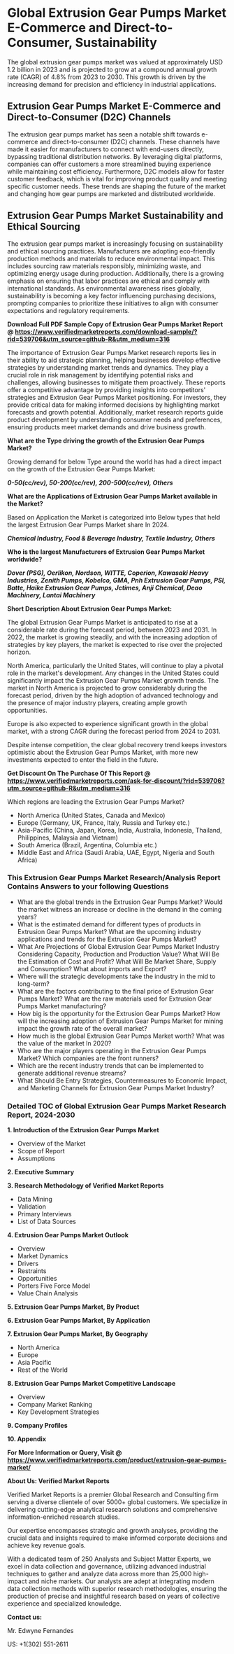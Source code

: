 <h1>Global Extrusion Gear Pumps Market E-Commerce and Direct-to-Consumer, Sustainability</h1><p class=""><p>The global extrusion gear pumps market was valued at approximately USD 1.2 billion in 2023 and is projected to grow at a compound annual growth rate (CAGR) of 4.8% from 2023 to 2030. This growth is driven by the increasing demand for precision and efficiency in industrial applications.</p> <h2>Extrusion Gear Pumps Market E-Commerce and Direct-to-Consumer (D2C) Channels</h2> <p>The extrusion gear pumps market has seen a notable shift towards e-commerce and direct-to-consumer (D2C) channels. These channels have made it easier for manufacturers to connect with end-users directly, bypassing traditional distribution networks. By leveraging digital platforms, companies can offer customers a more streamlined buying experience while maintaining cost efficiency. Furthermore, D2C models allow for faster customer feedback, which is vital for improving product quality and meeting specific customer needs. These trends are shaping the future of the market and changing how gear pumps are marketed and distributed worldwide.</p> <h2>Extrusion Gear Pumps Market Sustainability and Ethical Sourcing</h2> <p>The extrusion gear pumps market is increasingly focusing on sustainability and ethical sourcing practices. Manufacturers are adopting eco-friendly production methods and materials to reduce environmental impact. This includes sourcing raw materials responsibly, minimizing waste, and optimizing energy usage during production. Additionally, there is a growing emphasis on ensuring that labor practices are ethical and comply with international standards. As environmental awareness rises globally, sustainability is becoming a key factor influencing purchasing decisions, prompting companies to prioritize these initiatives to align with consumer expectations and regulatory requirements.</p> </p><p class=""><strong>Download Full PDF Sample Copy of Extrusion Gear Pumps Market Report @ <a href="https://www.verifiedmarketreports.com/download-sample/?rid=539706&utm_source=github-R&utm_medium=316" target="_blank">https://www.verifiedmarketreports.com/download-sample/?rid=539706&utm_source=github-R&utm_medium=316</a></strong></p><p>The importance of&nbsp;Extrusion Gear Pumps Market research reports lies in their ability to aid strategic planning, helping businesses develop effective strategies by understanding market trends and dynamics. They play a crucial role in risk management by identifying potential risks and challenges, allowing businesses to mitigate them proactively. These reports offer a competitive advantage by providing insights into competitors' strategies and Extrusion Gear Pumps Market positioning. For investors, they provide critical data for making informed decisions by highlighting market forecasts and growth potential. Additionally, market research reports guide product development by understanding consumer needs and preferences, ensuring products meet market demands and drive business growth.</p><p><strong>What are the&nbsp;Type driving the growth of the Extrusion Gear Pumps Market?</strong></p><p id="" class="">Growing demand for below Type around the world has had a direct impact on the growth of the Extrusion Gear Pumps Market:</p><p class=""><em><strong>0-50(cc/rev), 50-200(cc/rev), 200-500(cc/rev), Others</strong></em></p><p class=""><strong>What are the&nbsp;Applications&nbsp;of Extrusion Gear Pumps Market available in the Market?</strong></p><p id="" class="">Based on Application the Market is categorized into Below types that held the largest Extrusion Gear Pumps Market share In 2024.</p><p class=""><em><strong>Chemical Industry, Food & Beverage Industry, Textile Industry, Others</strong></em></p><p class=""><strong>Who is the largest Manufacturers of Extrusion Gear Pumps Market worldwide?</strong></p><p><em><strong>Dover (PSG), Oerlikon, Nordson, WITTE, Coperion, Kawasaki Heavy Industries, Zenith Pumps, Kobelco, GMA, Pnh Extrusion Gear Pumps, PSI, Batte, Haike Extrusion Gear Pumps, Jctimes, Anji Chemical, Deao Machinery, Lantai Machinery</strong></em></p><p id="" class=""><strong>Short Description About Extrusion Gear Pumps Market:</strong></p><p>The global Extrusion Gear Pumps Market is anticipated to rise at a considerable rate during the forecast period, between 2023 and 2031. In 2022, the market is growing steadily, and with the increasing adoption of strategies by key players, the market is expected to rise over the projected horizon.</p><p>North America, particularly the United States, will continue to play a pivotal role in the market's development. Any changes in the United States could significantly impact the Extrusion Gear Pumps Market growth trends. The market in North America is projected to grow considerably during the forecast period, driven by the high adoption of advanced technology and the presence of major industry players, creating ample growth opportunities.</p><p>Europe is also expected to experience significant growth in the global market, with a strong CAGR during the forecast period from 2024 to 2031.</p><p>Despite intense competition, the clear global recovery trend keeps investors optimistic about the Extrusion Gear Pumps Market, with more new investments expected to enter the field in the future.</p><p id="" class=""><strong>Get Discount On The Purchase Of This Report @ <a href="https://www.verifiedmarketreports.com/ask-for-discount/?rid=539706?utm_source=github-R&utm_medium=316" target="_blank">https://www.verifiedmarketreports.com/ask-for-discount/?rid=539706?utm_source=github-R&utm_medium=316</a></strong></p><p class="">Which regions are leading the Extrusion Gear Pumps Market?</p><ul><li>North America (United States, Canada and Mexico)</li><li>Europe (Germany, UK, France, Italy, Russia and Turkey etc.)</li><li>Asia-Pacific (China, Japan, Korea, India, Australia, Indonesia, Thailand, Philippines, Malaysia and Vietnam)</li><li>South America (Brazil, Argentina, Columbia etc.)</li><li>Middle East and Africa (Saudi Arabia, UAE, Egypt, Nigeria and South Africa)</li></ul><h3 id="" class="">This Extrusion Gear Pumps Market Research/Analysis Report Contains Answers to your following Questions</h3><ul><li>What are the global trends in the Extrusion Gear Pumps Market? Would the market witness an increase or decline in the demand in the coming years?</li><li>What is the estimated demand for different types of products in Extrusion Gear Pumps Market? What are the upcoming industry applications and trends for the Extrusion Gear Pumps Market?</li><li>What Are Projections of Global Extrusion Gear Pumps Market Industry Considering Capacity, Production and Production Value? What Will Be the Estimation of Cost and Profit? What Will Be Market Share, Supply and Consumption? What about imports and Export?</li><li>Where will the strategic developments take the industry in the mid to long-term?</li><li>What are the factors contributing to the final price of Extrusion Gear Pumps Market? What are the raw materials used for Extrusion Gear Pumps Market manufacturing?</li><li>How big is the opportunity for the Extrusion Gear Pumps Market? How will the increasing adoption of Extrusion Gear Pumps Market for mining impact the growth rate of the overall market?</li><li>How much is the global Extrusion Gear Pumps Market worth? What was the value of the market In 2020?</li><li>Who are the major players operating in the Extrusion Gear Pumps Market? Which companies are the front runners?</li><li>Which are the recent industry trends that can be implemented to generate additional revenue streams?</li><li>What Should Be Entry Strategies, Countermeasures to Economic Impact, and Marketing Channels for Extrusion Gear Pumps Market Industry?</li></ul><h3 id="" class="">Detailed TOC of Global Extrusion Gear Pumps Market Research Report, 2024-2030</h3><p id="" class=""><strong>1. Introduction of the Extrusion Gear Pumps Market</strong></p><ul><li>Overview of the Market</li><li>Scope of Report</li><li>Assumptions</li></ul><p id="" class=""><strong>2. Executive Summary</strong></p><p id="" class=""><strong>3. Research Methodology of Verified Market Reports</strong></p><ul><li>Data Mining</li><li>Validation</li><li>Primary Interviews</li><li>List of Data Sources</li></ul><p id="" class=""><strong>4. Extrusion Gear Pumps Market Outlook</strong></p><ul><li>Overview</li><li>Market Dynamics</li><li>Drivers</li><li>Restraints</li><li>Opportunities</li><li>Porters Five Force Model</li><li>Value Chain Analysis</li></ul><p id="" class=""><strong>5. Extrusion Gear Pumps Market, By Product</strong></p><p id="" class=""><strong>6. Extrusion Gear Pumps Market, By Application</strong></p><p id="" class=""><strong>7. Extrusion Gear Pumps Market, By Geography</strong></p><ul><li>North America</li><li>Europe</li><li>Asia Pacific</li><li>Rest of the World</li></ul><p id="" class=""><strong>8. Extrusion Gear Pumps Market Competitive Landscape</strong></p><ul><li>Overview</li><li>Company Market Ranking</li><li>Key Development Strategies</li></ul><p id="" class=""><strong>9. Company Profiles</strong></p><p id="" class=""><strong>10. Appendix</strong></p><p id="" class=""><strong>For More Information or Query, Visit @ <a href="https://www.verifiedmarketreports.com/product/extrusion-gear-pumps-market/" target="_blank">https://www.verifiedmarketreports.com/product/extrusion-gear-pumps-market/</a></strong></p><p id="" class=""><strong>About Us: Verified Market Reports</strong></p><p id="" class="">Verified Market Reports is a premier Global Research and Consulting firm serving a diverse clientele of over 5000+ global customers. We specialize in delivering cutting-edge analytical research solutions and comprehensive information-enriched research studies.</p><p id="" class="">Our expertise encompasses strategic and growth analyses, providing the crucial data and insights required to make informed corporate decisions and achieve key revenue goals.</p><p id="" class="">With a dedicated team of 250 Analysts and Subject Matter Experts, we excel in data collection and governance, utilizing advanced industrial techniques to gather and analyze data across more than 25,000 high-impact and niche markets. Our analysts are adept at integrating modern data collection methods with superior research methodologies, ensuring the production of precise and insightful research based on years of collective experience and specialized knowledge.</p><p id="" class=""><strong>Contact us:</strong></p><p id="" class="">Mr. Edwyne Fernandes</p><p id="" class="">US: +1(302) 551-2611</p>